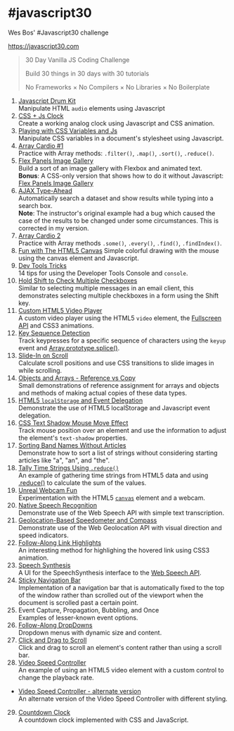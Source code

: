 # \#javascript30
Wes Bos' #Javascript30 challenge

https://javascript30.com

 > 30 Day Vanilla JS Coding Challenge
 >
 > Build 30 things in 30 days with 30 tutorials
 >
 > No Frameworks × No Compilers × No Libraries × No Boilerplate

1. [Javascript Drum Kit](01_JavascriptDrumKit/)  
Manipulate HTML `audio` elements using Javascript
2. [CSS + Js Clock](02_CSS+JsClock/)  
Create a working analog clock using Javascript and CSS animation.
3. [Playing with CSS Variables and Js](03_PlayingWithCSSVariablesAndJs/)  
Manipulate CSS variables in a document's stylesheet using Javascript.
4. [Array Cardio #1](04_ArrayCardio1/)  
Practice with Array methods: `.filter()`, `.map()`, `.sort()`, `.reduce()`.
5. [Flex Panels Image Gallery](05_FlexPanelsImageGallery/)  
Build a sort of an image gallery with Flexbox and animated text.  
**Bonus**: A CSS-only version that shows how to do it without Javascript: [Flex Panels Image Gallery](05_FlexPanelsImageGallery_CSS-only/)
6. [AJAX Type-Ahead](06_AJAXTypeAhead/)  
Automatically search a dataset and show results while typing into a search box.  
**Note**: The instructor's original example had a bug which caused the case of the results to be changed under some circumstances. This is corrected in my version.
7. [Array Cardio 2](07_ArrayCardio2/)  
Practice with Array methods `.some()`, `.every()`, `.find()`, `.findIndex()`.
8. [Fun with The HTML5 Canvas](08_FunWithTheHTML5Canvas/)
Simple colorful drawing with the mouse using the canvas element and Javascript.
9. [Dev Tools Tricks](09_DevToolsTricks/)  
14 tips for using the Developer Tools Console and `console`.
10. [Hold Shift to Check Multiple Checkboxes](10_HoldShiftToCheckMultipleCheckboxes)  
Similar to selecting multiple messages in an email client, this demonstrates selecting multiple checkboxes in a form using the Shift key.
11. [Custom HTML5 Video Player](11_CustomHTML5VideoPlayer/)  
A custom video player using the HTML5 `video` element, the [Fullscreen API](https://developer.mozilla.org/en-US/docs/Web/API/Fullscreen_API) and CSS3 animations.
12. [Key Sequence Detection](12_KeySequenceDetection/)  
Track keypresses for a specific sequence of characters using the `keyup` event and [Array.prototype.splice()](https://developer.mozilla.org/en-US/docs/Web/JavaScript/Reference/Global_Objects/Array/splice).
13. [Slide-In on Scroll](13_SlideInOnScroll/)  
Calculate scroll positions and use CSS transitions to slide images in while scrolling.
14. [Objects and Arrays - Reference vs Copy](14_ReferenceVsCopy/)  
Small demonstrations of reference assignment for arrays and objects and methods of making actual copies of these data types.
15. [HTML5 `localStorage` and Event Delegation](15_LocalStorageAndEventDelegation/)  
Demonstrate the use of HTML5 localStorage and Javascript event delegation.
16. [CSS Text Shadow Mouse Move Effect](16_CSSTextShadowMouseMoveEffect/)  
Track mouse position over an element and use the information to adjust the element's `text-shadow` properties.
17. [Sorting Band Names Without Articles](17_SortingBandNamesWithoutArticles/)  
Demonstrate how to sort a list of strings without considering starting articles like "a", "an", and "the".
18. [Tally Time Strings Using `.reduce()`](18_TallyStringTimesWithReduce/)  
An example of gathering time strings from HTML5 data and using [.reduce()](https://developer.mozilla.org/en-US/docs/Web/JavaScript/Reference/Global_Objects/Array/Reduce) to calculate the sum of the values.
19. [Unreal Webcam Fun](19_UnrealWebcamFun/)  
Experimentation with the HTML5 [`canvas`](https://developer.mozilla.org/en-US/docs/Web/HTML/Element/canvas) element and a webcam.
20. [Native Speech Recognition](20_NativeSpeechRecognition/)  
Demonstrate use of the Web Speech API with simple text transcription.
21. [Geolocation-Based Speedometer and Compass](21_GeolocationSpeedometerAndCompass/)  
Demonstrate use of the Web Geolocation API with visual direction and speed indicators.
22. [Follow-Along Link Highlights](22_FollowAlongLinks/)  
An interesting method for highlighing the hovered link using CSS3 animation.
23. [Speech Synthesis](23_SpeechSynthesis/)  
A UI for the SpeechSynthesis interface to the [Web Speech API](https://developer.mozilla.org/en-US/docs/Web/API/Web_Speech_API).
24. [Sticky Navigation Bar](24_StickyNav/)  
Implementation of a navigation bar that is automatically fixed to the top of the window rather than scrolled out of the viewport when the document is scrolled past a certain point.
25. Event Capture, Propagation, Bubbling, and Once  
Examples of lesser-known event options.
26. [Follow-Along DropDowns](26_FollowAlongDropDown/)  
Dropdown menus with dynamic size and content.
27. [Click and Drag to Scroll](27_ClickAndDragToScroll/)  
Click and drag to scroll an element's content rather than using a scroll bar.
28. [Video Speed Controller](28_VideoSpeedController/)  
An example of using an HTML5 video element with a custom control to change the playback rate.
  - [Video Speed Controller - alternate version](28_VideoSpeedController_alternate/)  
  An alternate version of the Video Speed Controller with different styling.
29. [Countdown Clock](29_CountdownClock/)  
A countdown clock implemented with CSS and JavaScript.